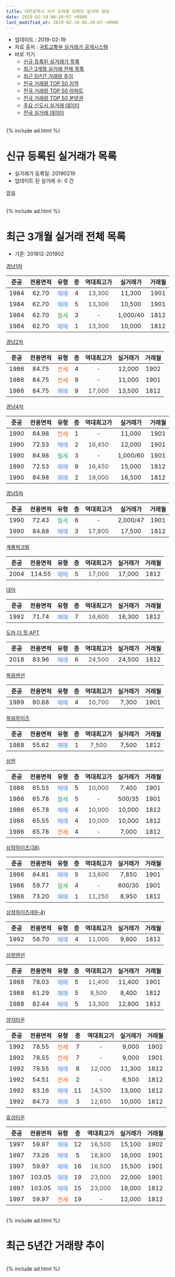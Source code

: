 ```yaml
---
title: 대전광역시 서구 도마동 아파트 실거래 정보
date: 2019-02-19 06:20:07 +0900
last_modified_at: 2019-02-19 06:20:07 +0900
---
```


* 업데이트 : 2019-02-19
* 자료 출처 : [국토교통부 실거래가 공개시스템](http://rt.molit.go.kr)
* 바로 가기
    * [신규 등록된 실거래가 목록](#신규-등록된-실거래가-목록)
    * [최근 3개월 실거래 전체 목록](#최근-3개월-실거래-전체-목록)
    * [최근 5년간 거래량 추이](#최근-5년간-거래량-추이)
    * [전국 거래량 TOP 50 지역](https://inasie.github.io/apt-trade-info/최근-3개월-전국에서-가장-거래가-많이-발생한-지역)
    * [전국 거래량 TOP 50 아파트](https://inasie.github.io/apt-trade-info/최근-3개월-전국에서-가장-거래가-많이-발생한-아파트)
    * [전국 거래량 TOP 50 분양권](https://inasie.github.io/apt-trade-info/최근-3개월-전국에서-가장-거래가-많이-발생한-분양권)
    * [주요 신도시 실거래 데이터](https://inasie.github.io/apt-trade-info/주요-신도시)
    * [전국 실거래 데이터](https://inasie.github.io/apt-trade-info/전국)
<br>
{% include ad.html %}
<br>

# 신규 등록된 실거래가 목록
* 실거래가 등록일: 20190219
* 업데이트 된 실거래 수: 0 건

없음

<br>
{% include ad.html %}
<br>

# 최근 3개월 실거래 전체 목록
* 기준: 201812-201902


[경남1차](https://search.naver.com/search.naver?query=%EB%8C%80%EC%A0%84%EA%B4%91%EC%97%AD%EC%8B%9C+%EC%84%9C%EA%B5%AC+%EB%8F%84%EB%A7%88%EB%8F%99+%EA%B2%BD%EB%82%A81%EC%B0%A8)

|준공|전용면적|유형|층|역대최고가|실거래가|거래월|
|:---:|:---:|:---:|:---:|:---:|:---:|:---:|
|1984|62.70|<span style="color:#4285f3">매매</span>|4|<span style="color:#444444">13,300</span>|11,300|1901|
|1984|62.70|<span style="color:#4285f3">매매</span>|5|<span style="color:#444444">13,300</span>|10,500|1901|
|1984|62.70|<span style="color:#34a853">월세</span>|3|<span style="color:#444444">-</span>|1,000/40|1812|
|1984|62.70|<span style="color:#4285f3">매매</span>|1|<span style="color:#444444">13,300</span>|10,000|1812|

[경남2차](https://search.naver.com/search.naver?query=%EB%8C%80%EC%A0%84%EA%B4%91%EC%97%AD%EC%8B%9C+%EC%84%9C%EA%B5%AC+%EB%8F%84%EB%A7%88%EB%8F%99+%EA%B2%BD%EB%82%A82%EC%B0%A8)

|준공|전용면적|유형|층|역대최고가|실거래가|거래월|
|:---:|:---:|:---:|:---:|:---:|:---:|:---:|
|1986|84.75|<span style="color:#ff5a00">전세</span>|4|<span style="color:#444444">-</span>|12,000|1902|
|1986|84.75|<span style="color:#ff5a00">전세</span>|9|<span style="color:#444444">-</span>|11,000|1901|
|1986|84.75|<span style="color:#4285f3">매매</span>|9|<span style="color:#444444">17,000</span>|13,500|1812|

[경남4차](https://search.naver.com/search.naver?query=%EB%8C%80%EC%A0%84%EA%B4%91%EC%97%AD%EC%8B%9C+%EC%84%9C%EA%B5%AC+%EB%8F%84%EB%A7%88%EB%8F%99+%EA%B2%BD%EB%82%A84%EC%B0%A8)

|준공|전용면적|유형|층|역대최고가|실거래가|거래월|
|:---:|:---:|:---:|:---:|:---:|:---:|:---:|
|1990|84.98|<span style="color:#ff5a00">전세</span>|1|<span style="color:#444444">-</span>|11,000|1901|
|1990|72.53|<span style="color:#4285f3">매매</span>|2|<span style="color:#444444">16,450</span>|12,000|1901|
|1990|84.98|<span style="color:#34a853">월세</span>|3|<span style="color:#444444">-</span>|1,000/60|1901|
|1990|72.53|<span style="color:#4285f3">매매</span>|9|<span style="color:#444444">16,450</span>|15,000|1812|
|1990|84.98|<span style="color:#4285f3">매매</span>|2|<span style="color:#444444">19,000</span>|16,500|1812|

[경남5차](https://search.naver.com/search.naver?query=%EB%8C%80%EC%A0%84%EA%B4%91%EC%97%AD%EC%8B%9C+%EC%84%9C%EA%B5%AC+%EB%8F%84%EB%A7%88%EB%8F%99+%EA%B2%BD%EB%82%A85%EC%B0%A8)

|준공|전용면적|유형|층|역대최고가|실거래가|거래월|
|:---:|:---:|:---:|:---:|:---:|:---:|:---:|
|1990|72.43|<span style="color:#34a853">월세</span>|6|<span style="color:#444444">-</span>|2,000/47|1901|
|1990|84.88|<span style="color:#4285f3">매매</span>|3|<span style="color:#444444">17,800</span>|17,500|1812|

[계룡파크빌](https://search.naver.com/search.naver?query=%EB%8C%80%EC%A0%84%EA%B4%91%EC%97%AD%EC%8B%9C+%EC%84%9C%EA%B5%AC+%EB%8F%84%EB%A7%88%EB%8F%99+%EA%B3%84%EB%A3%A1%ED%8C%8C%ED%81%AC%EB%B9%8C)

|준공|전용면적|유형|층|역대최고가|실거래가|거래월|
|:---:|:---:|:---:|:---:|:---:|:---:|:---:|
|2004|114.55|<span style="color:#4285f3">매매</span>|5|<span style="color:#444444">17,000</span>|17,000|1812|

[대아](https://search.naver.com/search.naver?query=%EB%8C%80%EC%A0%84%EA%B4%91%EC%97%AD%EC%8B%9C+%EC%84%9C%EA%B5%AC+%EB%8F%84%EB%A7%88%EB%8F%99+%EB%8C%80%EC%95%84)

|준공|전용면적|유형|층|역대최고가|실거래가|거래월|
|:---:|:---:|:---:|:---:|:---:|:---:|:---:|
|1992|71.74|<span style="color:#4285f3">매매</span>|7|<span style="color:#444444">16,600</span>|16,300|1812|

[도마 더 힐 APT](https://search.naver.com/search.naver?query=%EB%8C%80%EC%A0%84%EA%B4%91%EC%97%AD%EC%8B%9C+%EC%84%9C%EA%B5%AC+%EB%8F%84%EB%A7%88%EB%8F%99+%EB%8F%84%EB%A7%88+%EB%8D%94+%ED%9E%90+APT)

|준공|전용면적|유형|층|역대최고가|실거래가|거래월|
|:---:|:---:|:---:|:---:|:---:|:---:|:---:|
|2018|83.96|<span style="color:#4285f3">매매</span>|6|<span style="color:#444444">24,500</span>|24,500|1812|

[복음맨션](https://search.naver.com/search.naver?query=%EB%8C%80%EC%A0%84%EA%B4%91%EC%97%AD%EC%8B%9C+%EC%84%9C%EA%B5%AC+%EB%8F%84%EB%A7%88%EB%8F%99+%EB%B3%B5%EC%9D%8C%EB%A7%A8%EC%85%98)

|준공|전용면적|유형|층|역대최고가|실거래가|거래월|
|:---:|:---:|:---:|:---:|:---:|:---:|:---:|
|1989|80.68|<span style="color:#4285f3">매매</span>|4|<span style="color:#444444">10,700</span>|7,300|1901|

[복음하이츠](https://search.naver.com/search.naver?query=%EB%8C%80%EC%A0%84%EA%B4%91%EC%97%AD%EC%8B%9C+%EC%84%9C%EA%B5%AC+%EB%8F%84%EB%A7%88%EB%8F%99+%EB%B3%B5%EC%9D%8C%ED%95%98%EC%9D%B4%EC%B8%A0)

|준공|전용면적|유형|층|역대최고가|실거래가|거래월|
|:---:|:---:|:---:|:---:|:---:|:---:|:---:|
|1988|55.62|<span style="color:#4285f3">매매</span>|1|<span style="color:#444444">7,500</span>|7,500|1812|

[삼원](https://search.naver.com/search.naver?query=%EB%8C%80%EC%A0%84%EA%B4%91%EC%97%AD%EC%8B%9C+%EC%84%9C%EA%B5%AC+%EB%8F%84%EB%A7%88%EB%8F%99+%EC%82%BC%EC%9B%90)

|준공|전용면적|유형|층|역대최고가|실거래가|거래월|
|:---:|:---:|:---:|:---:|:---:|:---:|:---:|
|1986|65.55|<span style="color:#4285f3">매매</span>|5|<span style="color:#444444">10,000</span>|7,400|1901|
|1986|65.78|<span style="color:#34a853">월세</span>|5|<span style="color:#444444">-</span>|500/35|1901|
|1986|65.78|<span style="color:#4285f3">매매</span>|4|<span style="color:#444444">10,000</span>|10,000|1812|
|1986|65.55|<span style="color:#4285f3">매매</span>|4|<span style="color:#444444">10,000</span>|10,000|1812|
|1986|65.78|<span style="color:#ff5a00">전세</span>|4|<span style="color:#444444">-</span>|7,000|1812|

[삼정하이츠(38)](https://search.naver.com/search.naver?query=%EB%8C%80%EC%A0%84%EA%B4%91%EC%97%AD%EC%8B%9C+%EC%84%9C%EA%B5%AC+%EB%8F%84%EB%A7%88%EB%8F%99+%EC%82%BC%EC%A0%95%ED%95%98%EC%9D%B4%EC%B8%A0%2838%29)

|준공|전용면적|유형|층|역대최고가|실거래가|거래월|
|:---:|:---:|:---:|:---:|:---:|:---:|:---:|
|1986|84.81|<span style="color:#4285f3">매매</span>|5|<span style="color:#444444">13,600</span>|7,850|1901|
|1986|59.77|<span style="color:#34a853">월세</span>|4|<span style="color:#444444">-</span>|600/30|1901|
|1986|73.20|<span style="color:#4285f3">매매</span>|1|<span style="color:#444444">11,250</span>|8,950|1812|

[삼정하이츠(69-4)](https://search.naver.com/search.naver?query=%EB%8C%80%EC%A0%84%EA%B4%91%EC%97%AD%EC%8B%9C+%EC%84%9C%EA%B5%AC+%EB%8F%84%EB%A7%88%EB%8F%99+%EC%82%BC%EC%A0%95%ED%95%98%EC%9D%B4%EC%B8%A0%2869-4%29)

|준공|전용면적|유형|층|역대최고가|실거래가|거래월|
|:---:|:---:|:---:|:---:|:---:|:---:|:---:|
|1992|56.70|<span style="color:#4285f3">매매</span>|4|<span style="color:#444444">11,000</span>|9,800|1812|

[삼창맨션](https://search.naver.com/search.naver?query=%EB%8C%80%EC%A0%84%EA%B4%91%EC%97%AD%EC%8B%9C+%EC%84%9C%EA%B5%AC+%EB%8F%84%EB%A7%88%EB%8F%99+%EC%82%BC%EC%B0%BD%EB%A7%A8%EC%85%98)

|준공|전용면적|유형|층|역대최고가|실거래가|거래월|
|:---:|:---:|:---:|:---:|:---:|:---:|:---:|
|1988|78.03|<span style="color:#4285f3">매매</span>|5|<span style="color:#444444">11,400</span>|11,400|1901|
|1988|61.29|<span style="color:#4285f3">매매</span>|5|<span style="color:#444444">8,500</span>|8,400|1812|
|1988|82.44|<span style="color:#4285f3">매매</span>|5|<span style="color:#444444">13,300</span>|12,800|1812|

[양지타운](https://search.naver.com/search.naver?query=%EB%8C%80%EC%A0%84%EA%B4%91%EC%97%AD%EC%8B%9C+%EC%84%9C%EA%B5%AC+%EB%8F%84%EB%A7%88%EB%8F%99+%EC%96%91%EC%A7%80%ED%83%80%EC%9A%B4)

|준공|전용면적|유형|층|역대최고가|실거래가|거래월|
|:---:|:---:|:---:|:---:|:---:|:---:|:---:|
|1992|78.55|<span style="color:#ff5a00">전세</span>|7|<span style="color:#444444">-</span>|9,000|1902|
|1992|78.55|<span style="color:#ff5a00">전세</span>|7|<span style="color:#444444">-</span>|9,000|1901|
|1992|78.55|<span style="color:#4285f3">매매</span>|8|<span style="color:#444444">12,000</span>|11,300|1812|
|1992|54.51|<span style="color:#ff5a00">전세</span>|2|<span style="color:#444444">-</span>|6,500|1812|
|1992|83.16|<span style="color:#4285f3">매매</span>|11|<span style="color:#444444">14,500</span>|13,000|1812|
|1992|84.73|<span style="color:#4285f3">매매</span>|3|<span style="color:#444444">12,650</span>|10,000|1812|

[효성타운](https://search.naver.com/search.naver?query=%EB%8C%80%EC%A0%84%EA%B4%91%EC%97%AD%EC%8B%9C+%EC%84%9C%EA%B5%AC+%EB%8F%84%EB%A7%88%EB%8F%99+%ED%9A%A8%EC%84%B1%ED%83%80%EC%9A%B4)

|준공|전용면적|유형|층|역대최고가|실거래가|거래월|
|:---:|:---:|:---:|:---:|:---:|:---:|:---:|
|1997|59.97|<span style="color:#4285f3">매매</span>|12|<span style="color:#444444">16,500</span>|15,100|1902|
|1997|73.26|<span style="color:#4285f3">매매</span>|5|<span style="color:#444444">18,800</span>|16,000|1901|
|1997|59.97|<span style="color:#4285f3">매매</span>|16|<span style="color:#444444">16,500</span>|15,500|1901|
|1997|103.05|<span style="color:#4285f3">매매</span>|19|<span style="color:#444444">23,000</span>|22,000|1901|
|1997|103.05|<span style="color:#4285f3">매매</span>|15|<span style="color:#444444">23,000</span>|18,000|1812|
|1997|59.97|<span style="color:#ff5a00">전세</span>|19|<span style="color:#444444">-</span>|12,000|1812|


<br>
{% include ad.html %}
<br>

# 최근 5년간 거래량 추이


<div style="width:100%;">
    <canvas id="deal_progress" height="200"></canvas>
</div>

<script>
new Chart(document.getElementById("deal_progress"), {
    type: 'line',
    data: {
        labels: ['201402','201403','201404','201405','201406','201407','201408','201409','201410','201411','201412','201501','201502','201503','201504','201505','201506','201507','201508','201509','201510','201511','201512','201601','201602','201603','201604','201605','201606','201607','201608','201609','201610','201611','201612','201701','201702','201703','201704','201705','201706','201707','201708','201709','201710','201711','201712','201801','201802','201803','201804','201805','201806','201807','201808','201809','201810','201811','201812','201901','201902'],
        datasets: [{
            label: '매매',
            pointRadius: 1,
            data: [29, 34, 12, 17, 28, 22, 28, 20, 21, 21, 21, 20, 25, 30, 36, 15, 30, 27, 16, 28, 28, 24, 23, 13, 23, 34, 17, 21, 18, 21, 19, 23, 23, 14, 20, 12, 32, 25, 26, 18, 23, 14, 6, 19, 18, 14, 22, 15, 21, 28, 22, 20, 20, 17, 9, 11, 29, 25, 19, 10, 1],
            borderColor: "rgba(255, 201, 14, 1)",
            backgroundColor: "rgba(255, 201, 14, 0.5)",
            fill: false,
            lineTension: 0
        },{
            label: '전월세',
            pointRadius: 1,
            data: [12, 20, 6, 11, 23, 13, 10, 19, 20, 9, 10, 16, 12, 15, 11, 9, 13, 14, 13, 13, 14, 10, 12, 8, 11, 13, 10, 13, 14, 10, 8, 11, 13, 16, 5, 16, 16, 13, 4, 18, 6, 10, 13, 8, 11, 8, 5, 10, 9, 12, 8, 8, 3, 3, 10, 7, 12, 7, 4, 7, 2],
            borderColor: "rgba(0, 141, 185, 1)",
            backgroundColor: "rgba(0, 141, 185, 0.5)",
            fill: false,
            lineTension: 0
        }
        ]
    },
    options: {
        responsive: true,
        title: {
            display: false
        },
        tooltips: {
            mode: 'index',
            intersect: false
        },
        hover: {
            mode: 'nearest',
            intersect: true
        },
        scales: {
            xAxes: [{
                display: true,
                scaleLabel: {
                    display: true,
                    labelString: '년/월'
                }
            }],
            yAxes: [{
                display: true,
                ticks: {
                    suggestedMin: 0,
                },
                scaleLabel: {
                    display: true,
                    labelString: '실거래 수'
                }
            }]
        }
    }
});

</script>


<br>
{% include ad.html %}
<br>

